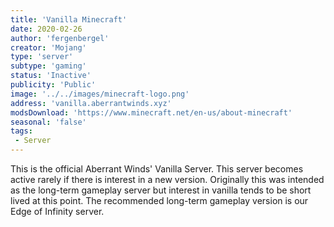 ```yaml
---
title: 'Vanilla Minecraft'
date: 2020-02-26
author: 'fergenbergel'
creator: 'Mojang'
type: 'server'
subtype: 'gaming'
status: 'Inactive'
publicity: 'Public'
image: '../../images/minecraft-logo.png'
address: 'vanilla.aberrantwinds.xyz'
modsDownload: 'https://www.minecraft.net/en-us/about-minecraft'
seasonal: 'false'
tags:
 - Server
---
```


This is the official Aberrant Winds' Vanilla Server. This server becomes active rarely if there is interest in a new version. Originally this was intended as the long-term gameplay server but interest in vanilla tends to be short lived at this point. The recommended long-term gameplay version is our Edge of Infinity server.